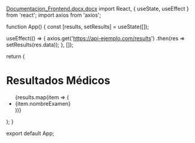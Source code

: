 [Documentacion_Frontend.docx.docx](https://github.com/user-attachments/files/20432316/Documentacion_Frontend.docx.docx)
import React, { useState, useEffect } from 'react';
import axios from 'axios';

function App() {
  const [results, setResults] = useState([]);

  useEffect(() => {
    axios.get('https://api-ejemplo.com/results')
      .then(res => setResults(res.data));
  }, []);

  return (
    <div>
      <h1>Resultados Médicos</h1>
      <ul>
        {results.map(item => (
          <li key={item.id}>{item.nombreExamen}</li>
        ))}
      </ul>
    </div>
  );
}

export default App;
